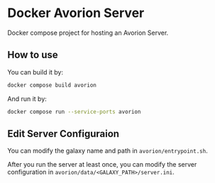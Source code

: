 # Docker Avorion Server
Docker compose project for hosting an Avorion Server.

## How to use

You can build it by:

```bash
docker compose build avorion
```

And run it by:

```bash
docker compose run --service-ports avorion
```

## Edit Server Configuraion

You can modify the galaxy name and path in `avorion/entrypoint.sh`.

After you run the server at least once, you can modify the server configuration in `avorion/data/<GALAXY_PATH>/server.ini`.
